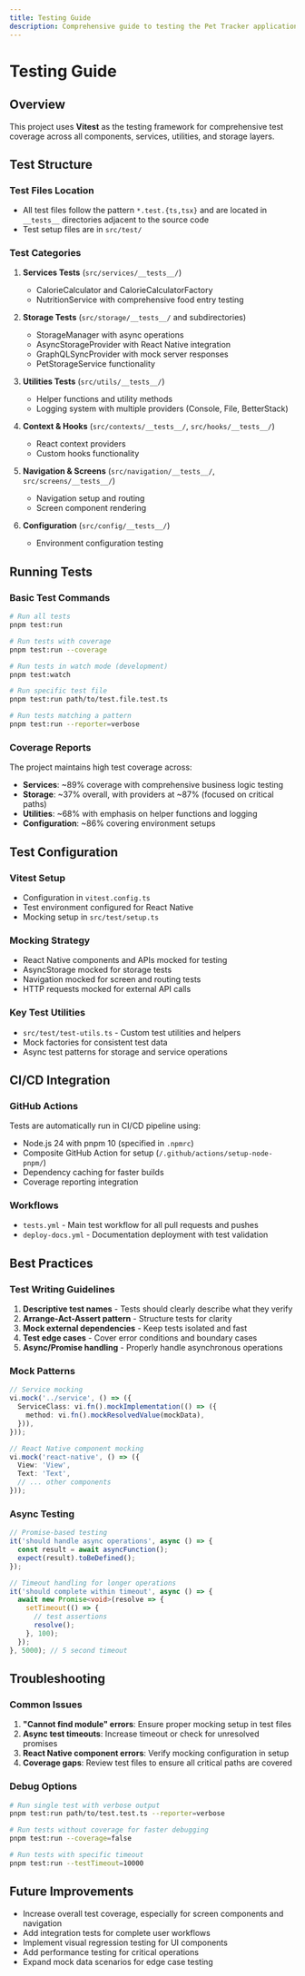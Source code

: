 ```yaml
---
title: Testing Guide
description: Comprehensive guide to testing the Pet Tracker application
---
```


# Testing Guide

## Overview

This project uses **Vitest** as the testing framework for comprehensive test coverage across all components, services, utilities, and storage layers.

## Test Structure

### Test Files Location

- All test files follow the pattern `*.test.{ts,tsx}` and are located in `__tests__` directories adjacent to the source code
- Test setup files are in `src/test/`

### Test Categories

1. **Services Tests** (`src/services/__tests__/`)
   - CalorieCalculator and CalorieCalculatorFactory
   - NutritionService with comprehensive food entry testing

2. **Storage Tests** (`src/storage/__tests__/` and subdirectories)
   - StorageManager with async operations
   - AsyncStorageProvider with React Native integration
   - GraphQLSyncProvider with mock server responses
   - PetStorageService functionality

3. **Utilities Tests** (`src/utils/__tests__/`)
   - Helper functions and utility methods
   - Logging system with multiple providers (Console, File, BetterStack)

4. **Context & Hooks** (`src/contexts/__tests__/`, `src/hooks/__tests__/`)
   - React context providers
   - Custom hooks functionality

5. **Navigation & Screens** (`src/navigation/__tests__/`, `src/screens/__tests__/`)
   - Navigation setup and routing
   - Screen component rendering

6. **Configuration** (`src/config/__tests__/`)
   - Environment configuration testing

## Running Tests

### Basic Test Commands

```bash
# Run all tests
pnpm test:run

# Run tests with coverage
pnpm test:run --coverage

# Run tests in watch mode (development)
pnpm test:watch

# Run specific test file
pnpm test:run path/to/test.file.test.ts

# Run tests matching a pattern
pnpm test:run --reporter=verbose
```

### Coverage Reports

The project maintains high test coverage across:

- **Services**: ~89% coverage with comprehensive business logic testing
- **Storage**: ~37% overall, with providers at ~87% (focused on critical paths)
- **Utilities**: ~68% with emphasis on helper functions and logging
- **Configuration**: ~86% covering environment setups

## Test Configuration

### Vitest Setup

- Configuration in `vitest.config.ts`
- Test environment configured for React Native
- Mocking setup in `src/test/setup.ts`

### Mocking Strategy

- React Native components and APIs mocked for testing
- AsyncStorage mocked for storage tests
- Navigation mocked for screen and routing tests
- HTTP requests mocked for external API calls

### Key Test Utilities

- `src/test/test-utils.ts` - Custom test utilities and helpers
- Mock factories for consistent test data
- Async test patterns for storage and service operations

## CI/CD Integration

### GitHub Actions

Tests are automatically run in CI/CD pipeline using:

- Node.js 24 with pnpm 10 (specified in `.npmrc`)
- Composite GitHub Action for setup (`/.github/actions/setup-node-pnpm/`)
- Dependency caching for faster builds
- Coverage reporting integration

### Workflows

- `tests.yml` - Main test workflow for all pull requests and pushes
- `deploy-docs.yml` - Documentation deployment with test validation

## Best Practices

### Test Writing Guidelines

1. **Descriptive test names** - Tests should clearly describe what they verify
2. **Arrange-Act-Assert pattern** - Structure tests for clarity
3. **Mock external dependencies** - Keep tests isolated and fast
4. **Test edge cases** - Cover error conditions and boundary cases
5. **Async/Promise handling** - Properly handle asynchronous operations

### Mock Patterns

```typescript
// Service mocking
vi.mock('../service', () => ({
  ServiceClass: vi.fn().mockImplementation(() => ({
    method: vi.fn().mockResolvedValue(mockData),
  })),
}));

// React Native component mocking
vi.mock('react-native', () => ({
  View: 'View',
  Text: 'Text',
  // ... other components
}));
```

### Async Testing

```typescript
// Promise-based testing
it('should handle async operations', async () => {
  const result = await asyncFunction();
  expect(result).toBeDefined();
});

// Timeout handling for longer operations
it('should complete within timeout', async () => {
  await new Promise<void>(resolve => {
    setTimeout(() => {
      // test assertions
      resolve();
    }, 100);
  });
}, 5000); // 5 second timeout
```

## Troubleshooting

### Common Issues

1. **"Cannot find module" errors**: Ensure proper mocking setup in test files
2. **Async test timeouts**: Increase timeout or check for unresolved promises
3. **React Native component errors**: Verify mocking configuration in setup
4. **Coverage gaps**: Review test files to ensure all critical paths are covered

### Debug Options

```bash
# Run single test with verbose output
pnpm test:run path/to/test.test.ts --reporter=verbose

# Run tests without coverage for faster debugging
pnpm test:run --coverage=false

# Run tests with specific timeout
pnpm test:run --testTimeout=10000
```

## Future Improvements

- Increase overall test coverage, especially for screen components and navigation
- Add integration tests for complete user workflows
- Implement visual regression testing for UI components
- Add performance testing for critical operations
- Expand mock data scenarios for edge case testing
